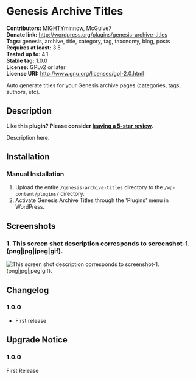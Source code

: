 # Genesis Archive Titles #
**Contributors:**      MIGHTYminnow, McGuive7  
**Donate link:**       http://wordpress.org/plugins/genesis-archive-titles  
**Tags:**              genesis, archive, title, category, tag, taxonomy, blog, posts  
**Requires at least:** 3.5  
**Tested up to:**      4.1  
**Stable tag:**        1.0.0  
**License:**           GPLv2 or later  
**License URI:**       http://www.gnu.org/licenses/gpl-2.0.html  

Auto generate titles for your Genesis archive pages (categories, tags, authors, etc).

## Description ##

**Like this plugin? Please consider [leaving a 5-star review](https://wordpress.org/support/view/plugin-reviews/genesis-archive-titles).**

Description here.


## Installation ##

### Manual Installation ###

1. Upload the entire `/genesis-archive-titles` directory to the `/wp-content/plugins/` directory.
2. Activate Genesis Archive Titles through the 'Plugins' menu in WordPress.


## Screenshots ##

### 1. This screen shot description corresponds to screenshot-1.(png|jpg|jpeg|gif). ###
![This screen shot description corresponds to screenshot-1.(png|jpg|jpeg|gif).]()



## Changelog ##

### 1.0.0 ###
* First release

## Upgrade Notice ##

### 1.0.0 ###
First Release